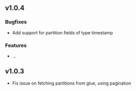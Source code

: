 ## v1.0.4

### Bugfixes
* Add support for partition fields of type timestamp

### Features
* ...

## v1.0.3
* Fix issue on fetching partitions from glue, using pagination
